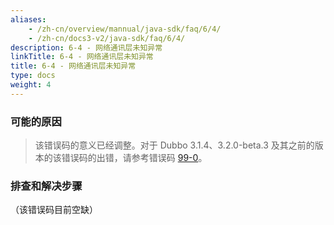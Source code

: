 ```yaml
---
aliases:
    - /zh-cn/overview/mannual/java-sdk/faq/6/4/
    - /zh-cn/docs3-v2/java-sdk/faq/6/4/
description: 6-4 - 网络通讯层未知异常
linkTitle: 6-4 - 网络通讯层未知异常
title: 6-4 - 网络通讯层未知异常
type: docs
weight: 4
---
```







### 可能的原因
> 该错误码的意义已经调整。对于 Dubbo 3.1.4、3.2.0-beta.3 及其之前的版本的该错误码的出错，请参考错误码 [99-0](/zh-cn/overview/mannual/java-sdk/faq/99/0/)。

### 排查和解决步骤
（该错误码目前空缺）